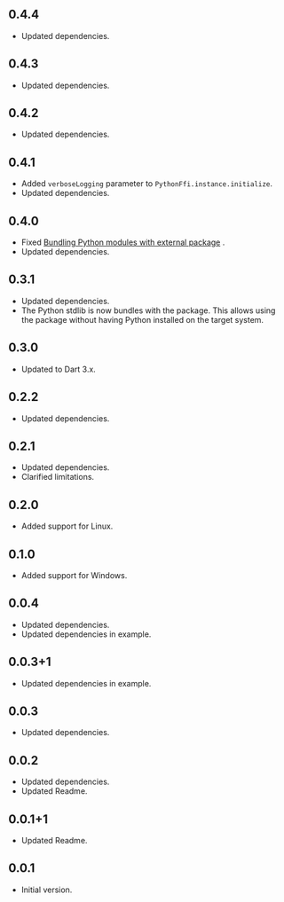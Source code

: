 ## 0.4.4

- Updated dependencies.

## 0.4.3

- Updated dependencies.

## 0.4.2

- Updated dependencies.

## 0.4.1

- Added `verboseLogging` parameter to `PythonFfi.instance.initialize`.
- Updated dependencies.

## 0.4.0

- Fixed
  [Bundling Python modules with external package](https://github.com/IVLIVS-III/dart_python_ffi/issues/10)
  .
- Updated dependencies.

## 0.3.1

- Updated dependencies.
- The Python stdlib is now bundles with the package. This allows using the package without having
  Python installed on the target system.

## 0.3.0

- Updated to Dart 3.x.

## 0.2.2

- Updated dependencies.

## 0.2.1

- Updated dependencies.
- Clarified limitations.

## 0.2.0

- Added support for Linux.

## 0.1.0

- Added support for Windows.

## 0.0.4

- Updated dependencies.
- Updated dependencies in example.

## 0.0.3+1

- Updated dependencies in example.

## 0.0.3

- Updated dependencies.

## 0.0.2

- Updated dependencies.
- Updated Readme.

## 0.0.1+1

- Updated Readme.

## 0.0.1

- Initial version.
